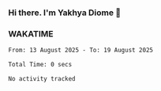 ### Hi there. I'm Yakhya Diome 👋

### WAKATIME
<!--START_SECTION:waka-->

```txt
From: 13 August 2025 - To: 19 August 2025

Total Time: 0 secs

No activity tracked
```

<!--END_SECTION:waka-->

